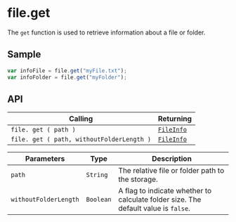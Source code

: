 # file.get

The `get` function is used to retrieve information about a file or folder.

## Sample

```javascript
var infoFile = file.get("myFile.txt");
var infoFolder = file.get("myFolder");
```

## API

| Calling | Returning |
|---|---|
| `file. get ( path )` | [`FileInfo`](file.FileInfo.md) |
| `file. get ( path, withoutFolderLength )` | [`FileInfo`](file.FileInfo.md) |

| Parameters | Type | Description |
|---|---|---|
| `path` | `String` | The relative file or folder path to the storage. |
| `withoutFolderLength` | `Boolean` | A flag to indicate whether to calculate folder size. The default value is `false`. |